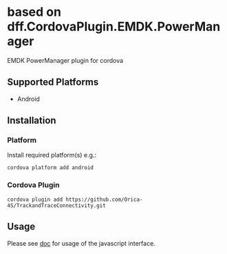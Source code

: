 # based on dff.CordovaPlugin.EMDK.PowerManager
EMDK PowerManager plugin for cordova

## Supported Platforms
* Android

## Installation

### Platform
Install required platform(s) e.g.:

    cordova platform add android


### Cordova Plugin

    cordova plugin add https://github.com/Orica-4S/TrackandTraceConnectivity.git

## Usage
Please see [doc](/doc/) for usage of the javascript interface.
